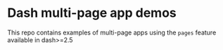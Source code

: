 # Dash multi-page app demos

This repo contains examples of multi-page apps using the `pages` feature available in dash>=2.5

